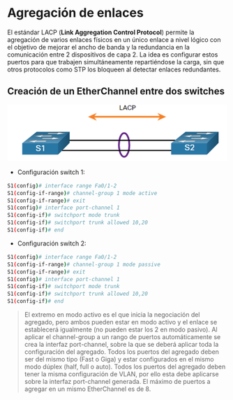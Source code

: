 # Agregación de enlaces

El estándar LACP (**Link Aggregation Control Protocol**) permite la agregación de varios enlaces físicos en un único enlace a nivel lógico con el objetivo de mejorar el ancho de banda y la redundancia en la comunicación entre 2 dispositivos de capa 2. La idea es configurar estos puertos para que trabajen simultáneamente repartiéndose la carga, sin que otros protocolos como STP los bloqueen al detectar enlaces redundantes.

## Creación de un EtherChannel entre dos switches

![LACP](lacp.png)

* Configuración switch 1:
```bash
S1(config)# interface range Fa0/1-2
S1(config-if-range)# channel-group 1 mode active
S1(config-if-range)# exit
S1(config)# interface port-channel 1
S1(config-if)# switchport mode trunk
S1(config-if)# switchport trunk allowed 10,20
S1(config-if)# end
```

* Configuración switch 2:
```bash
S1(config)# interface range Fa0/1-2
S1(config-if-range)# channel-group 1 mode passive
S1(config-if-range)# exit
S1(config)# interface port-channel 1
S1(config-if)# switchport mode trunk
S1(config-if)# switchport trunk allowed 10,20
S1(config-if)# end
```
> El extremo en modo activo es el que inicia la negociación del agregado, pero ambos pueden estar en modo activo y el enlace se establecerá igualmente (no pueden estar los 2 en modo pasivo).
> Al aplicar el channel-group a un rango de puertos automáticamente se crea la interfaz port-channel, sobre la que se deberá aplicar toda la configuración del agregado.
> Todos los puertos del agregado deben ser del mismo tipo (Fast o Giga) y estar configurados en el mismo modo dúplex (half, full o auto).
> Todos los puertos del agregado deben tener la misma configuración de VLAN, por ello esta debe aplicarse sobre la interfaz port-channel generada.
> El máximo de puertos a agregar en un mismo EtherChannel es de 8.